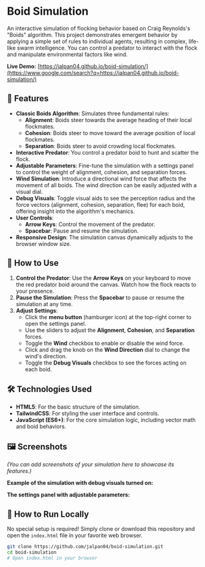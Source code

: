 # Boid Simulation

An interactive simulation of flocking behavior based on Craig Reynolds's "Boids" algorithm. This project demonstrates emergent behavior by applying a simple set of rules to individual agents, resulting in complex, life-like swarm intelligence. You can control a predator to interact with the flock and manipulate environmental factors like wind.

**Live Demo:** [https://jalpan04.github.io/boid-simulation/](https://www.google.com/search?q=https://jalpan04.github.io/boid-simulation/)

## 🌟 Features

  * **Classic Boids Algorithm**: Simulates three fundamental rules:
      * **Alignment**: Boids steer towards the average heading of their local flockmates.
      * **Cohesion**: Boids steer to move toward the average position of local flockmates.
      * **Separation**: Boids steer to avoid crowding local flockmates.
  * **Interactive Predator**: You control a predator boid to hunt and scatter the flock.
  * **Adjustable Parameters**: Fine-tune the simulation with a settings panel to control the weight of alignment, cohesion, and separation forces.
  * **Wind Simulation**: Introduce a directional wind force that affects the movement of all boids. The wind direction can be easily adjusted with a visual dial.
  * **Debug Visuals**: Toggle visual aids to see the perception radius and the force vectors (alignment, cohesion, separation, flee) for each boid, offering insight into the algorithm's mechanics.
  * **User Controls**:
      * **Arrow Keys**: Control the movement of the predator.
      * **Spacebar**: Pause and resume the simulation.
  * **Responsive Design**: The simulation canvas dynamically adjusts to the browser window size.

## 🚀 How to Use

1.  **Control the Predator**: Use the **Arrow Keys** on your keyboard to move the red predator boid around the canvas. Watch how the flock reacts to your presence.
2.  **Pause the Simulation**: Press the **Spacebar** to pause or resume the simulation at any time.
3.  **Adjust Settings**:
      * Click the **menu button** (hamburger icon) at the top-right corner to open the settings panel.
      * Use the sliders to adjust the **Alignment**, **Cohesion**, and **Separation** forces.
      * Toggle the **Wind** checkbox to enable or disable the wind force.
      * Click and drag the knob on the **Wind Direction** dial to change the wind's direction.
      * Toggle the **Debug Visuals** checkbox to see the forces acting on each boid.

## 🛠️ Technologies Used

  * **HTML5**: For the basic structure of the simulation.
  * **TailwindCSS**: For styling the user interface and controls.
  * **JavaScript (ES6+)**: For the core simulation logic, including vector math and boid behaviors.

## 🖼️ Screenshots

*(You can add screenshots of your simulation here to showcase its features.)*

**Example of the simulation with debug visuals turned on:**

**The settings panel with adjustable parameters:**

## 📂 How to Run Locally

No special setup is required\! Simply clone or download this repository and open the `index.html` file in your favorite web browser.

```bash
git clone https://github.com/jalpan04/boid-simulation.git
cd boid-simulation
# Open index.html in your browser
```
